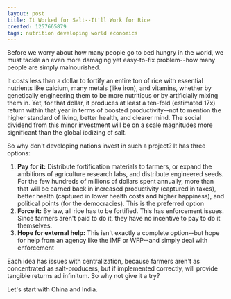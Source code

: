 ```yaml
---
layout: post
title: It Worked for Salt--It'll Work for Rice
created: 1257665879
tags: nutrition developing world economics
---
```

Before we worry about how many people go to bed hungry in the world, we must tackle an even more damaging yet easy-to-fix problem--how many people are simply malnourished.

It costs less than a dollar to fortify an entire ton of rice with essential nutrients like calcium, many metals (like iron), and vitamins, whether by genetically engineering them to be more nutritious or by artificially mixing them in. Yet, for that dollar, it produces at least a ten-fold (estimated 17x) return within that year in terms of boosted productivity--not to mention the higher standard of living, better health, and clearer mind. The social dividend from this minor investment will be on a scale magnitudes more significant than the global iodizing of salt.

So why don't developing nations invest in such a project? It has three options:

1. **Pay for it:** Distribute fortification materials to farmers, or expand the ambitions of agriculture research labs, and distribute engineered seeds. For the few hundreds of millions of dollars spent annually, more than that will be earned back in increased productivity (captured in taxes), better health (captured in lower health costs and higher happiness), and political points (for the democracies). This is the preferred option
1. **Force it:** By law, all rice has to be fortified. This has enforcement issues. Since farmers aren't paid to do it, they have no incentive to pay to do it themselves.
1. **Hope for external help:** This isn't exactly a complete option--but hope for help from an agency like the IMF or WFP--and simply deal with enforcement

Each idea has issues with centralization, because farmers aren't as concentrated as salt-producers, but if implemented correctly, will provide tangible returns ad infinitum. So why not give it a try?

Let's start with China and India.
